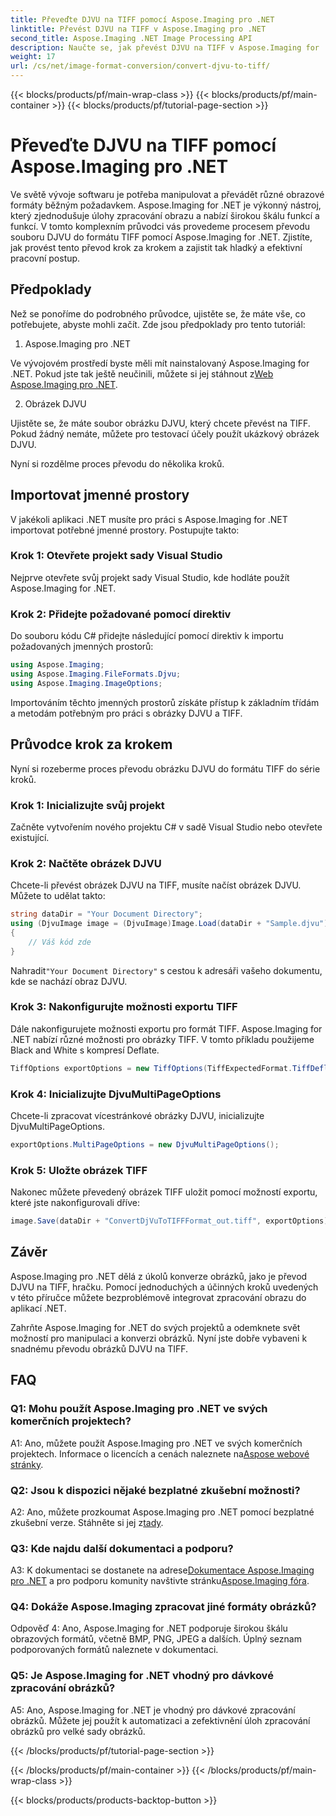 ```yaml
---
title: Převeďte DJVU na TIFF pomocí Aspose.Imaging pro .NET
linktitle: Převést DJVU na TIFF v Aspose.Imaging pro .NET
second_title: Aspose.Imaging .NET Image Processing API
description: Naučte se, jak převést DJVU na TIFF v Aspose.Imaging for .NET, všestranném nástroji pro manipulaci s obrázky. Usnadněte si úkoly převodu obrázků.
weight: 17
url: /cs/net/image-format-conversion/convert-djvu-to-tiff/
---
```


{{< blocks/products/pf/main-wrap-class >}}
{{< blocks/products/pf/main-container >}}
{{< blocks/products/pf/tutorial-page-section >}}

# Převeďte DJVU na TIFF pomocí Aspose.Imaging pro .NET

Ve světě vývoje softwaru je potřeba manipulovat a převádět různé obrazové formáty běžným požadavkem. Aspose.Imaging for .NET je výkonný nástroj, který zjednodušuje úlohy zpracování obrazu a nabízí širokou škálu funkcí a funkcí. V tomto komplexním průvodci vás provedeme procesem převodu souboru DJVU do formátu TIFF pomocí Aspose.Imaging for .NET. Zjistíte, jak provést tento převod krok za krokem a zajistit tak hladký a efektivní pracovní postup.

## Předpoklady

Než se ponoříme do podrobného průvodce, ujistěte se, že máte vše, co potřebujete, abyste mohli začít. Zde jsou předpoklady pro tento tutoriál:

1. Aspose.Imaging pro .NET

 Ve vývojovém prostředí byste měli mít nainstalovaný Aspose.Imaging for .NET. Pokud jste tak ještě neučinili, můžete si jej stáhnout z[Web Aspose.Imaging pro .NET](https://releases.aspose.com/imaging/net/).

2. Obrázek DJVU

Ujistěte se, že máte soubor obrázku DJVU, který chcete převést na TIFF. Pokud žádný nemáte, můžete pro testovací účely použít ukázkový obrázek DJVU.

Nyní si rozdělme proces převodu do několika kroků.

## Importovat jmenné prostory

V jakékoli aplikaci .NET musíte pro práci s Aspose.Imaging for .NET importovat potřebné jmenné prostory. Postupujte takto:

### Krok 1: Otevřete projekt sady Visual Studio

Nejprve otevřete svůj projekt sady Visual Studio, kde hodláte použít Aspose.Imaging for .NET.

### Krok 2: Přidejte požadované pomocí direktiv

Do souboru kódu C# přidejte následující pomocí direktiv k importu požadovaných jmenných prostorů:

```csharp
using Aspose.Imaging;
using Aspose.Imaging.FileFormats.Djvu;
using Aspose.Imaging.ImageOptions;
```

Importováním těchto jmenných prostorů získáte přístup k základním třídám a metodám potřebným pro práci s obrázky DJVU a TIFF.

## Průvodce krok za krokem

Nyní si rozeberme proces převodu obrázku DJVU do formátu TIFF do série kroků.

### Krok 1: Inicializujte svůj projekt

Začněte vytvořením nového projektu C# v sadě Visual Studio nebo otevřete existující.

### Krok 2: Načtěte obrázek DJVU

Chcete-li převést obrázek DJVU na TIFF, musíte načíst obrázek DJVU. Můžete to udělat takto:

```csharp
string dataDir = "Your Document Directory";
using (DjvuImage image = (DjvuImage)Image.Load(dataDir + "Sample.djvu"))
{
    // Váš kód zde
}
```

 Nahradit`"Your Document Directory"` s cestou k adresáři vašeho dokumentu, kde se nachází obraz DJVU.

### Krok 3: Nakonfigurujte možnosti exportu TIFF

Dále nakonfigurujete možnosti exportu pro formát TIFF. Aspose.Imaging for .NET nabízí různé možnosti pro obrázky TIFF. V tomto příkladu použijeme Black and White s kompresí Deflate.

```csharp
TiffOptions exportOptions = new TiffOptions(TiffExpectedFormat.TiffDeflateBw);
```

### Krok 4: Inicializujte DjvuMultiPageOptions

Chcete-li zpracovat vícestránkové obrázky DJVU, inicializujte DjvuMultiPageOptions.

```csharp
exportOptions.MultiPageOptions = new DjvuMultiPageOptions();
```

### Krok 5: Uložte obrázek TIFF

Nakonec můžete převedený obrázek TIFF uložit pomocí možností exportu, které jste nakonfigurovali dříve:

```csharp
image.Save(dataDir + "ConvertDjVuToTIFFFormat_out.tiff", exportOptions);
```

## Závěr

Aspose.Imaging pro .NET dělá z úkolů konverze obrázků, jako je převod DJVU na TIFF, hračku. Pomocí jednoduchých a účinných kroků uvedených v této příručce můžete bezproblémově integrovat zpracování obrazu do aplikací .NET.

Zahrňte Aspose.Imaging for .NET do svých projektů a odemknete svět možností pro manipulaci a konverzi obrázků. Nyní jste dobře vybaveni k snadnému převodu obrázků DJVU na TIFF.

## FAQ

### Q1: Mohu použít Aspose.Imaging pro .NET ve svých komerčních projektech?

A1: Ano, můžete použít Aspose.Imaging pro .NET ve svých komerčních projektech. Informace o licencích a cenách naleznete na[Aspose webové stránky](https://purchase.aspose.com/buy).

### Q2: Jsou k dispozici nějaké bezplatné zkušební možnosti?

 A2: Ano, můžete prozkoumat Aspose.Imaging pro .NET pomocí bezplatné zkušební verze. Stáhněte si jej z[tady](https://releases.aspose.com/).

### Q3: Kde najdu další dokumentaci a podporu?

 A3: K dokumentaci se dostanete na adrese[Dokumentace Aspose.Imaging pro .NET](https://reference.aspose.com/imaging/net/) a pro podporu komunity navštivte stránku[Aspose.Imaging fóra](https://forum.aspose.com/).

### Q4: Dokáže Aspose.Imaging zpracovat jiné formáty obrázků?

Odpověď 4: Ano, Aspose.Imaging for .NET podporuje širokou škálu obrazových formátů, včetně BMP, PNG, JPEG a dalších. Úplný seznam podporovaných formátů naleznete v dokumentaci.

### Q5: Je Aspose.Imaging for .NET vhodný pro dávkové zpracování obrázků?

A5: Ano, Aspose.Imaging for .NET je vhodný pro dávkové zpracování obrázků. Můžete jej použít k automatizaci a zefektivnění úloh zpracování obrázků pro velké sady obrázků.

{{< /blocks/products/pf/tutorial-page-section >}}

{{< /blocks/products/pf/main-container >}}
{{< /blocks/products/pf/main-wrap-class >}}

{{< blocks/products/products-backtop-button >}}
